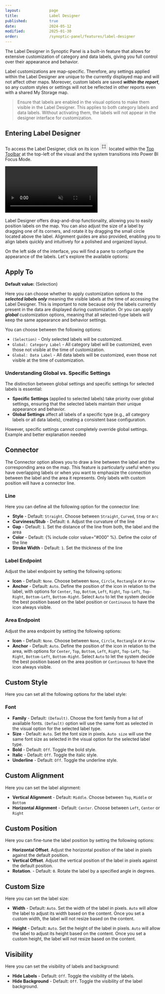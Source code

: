 ```yaml
---
layout:             page
title:              Label Designer
published:          true
date:               2024-05-12
modified:           2025-01-30
order:              /synoptic-panel/features/label-designer
---
```


The Label Designer in Synoptic Panel is a built-in feature that allows for extensive customization of category and data labels, giving you full control over their appearance and behavior.

Label customizations are map-specific. Therefore, any settings applied within the Label Designer are unique to the currently displayed map and will not affect other maps. Moreover, custom labels are saved ***within the report***, so any custom styles or settings will not be reflected in other reports even with a shared My Storage map.

> Ensure that labels are enabled in the visual options to make them visible in the Label Designer. This applies to both category labels and data labels. Without activating them, the labels will not appear in the designer interface for customization.

## Entering Label Designer

To access the Label Designer, click on its icon <img src="images/label-designer-icon.png" width="25" class="nomargin"> located within the [Top Toolbar](toolbars.md#top-toolbar) at the top-left of the visual and the system transitions into Power BI Focus Mode.

<video src="./images/label-designer.mp4" autoplay loop muted></video>

Label Designer offers drag-and-drop functionality, allowing you to easily position labels on the map. You can also adjust the size of a label by dragging one of its corners, and rotate it by dragging the small circle located above the label. Alignment guides are also provided, enabling you to align labels quickly and intuitively for a polished and organized layout.

On the left side of the interface, you will find a pane to configure the appearance of the labels. Let's explore the available options:

## Apply To

**Default value:** (Selection)

Here you can choose whether to apply customization options to the ***selected labels only*** meaning the visible labels at the time of accessing the Label Designer. This is important to note because only the labels currently present in the data are displayed during customization. Or you can apply ***global*** customization options, meaning that all selected-type labels will keep the same appearance and behavior settings.

You can choose between the following options:

- `(Selection)` - Only selected labels will be customized.
- `Global: Category Label` - All category label will be customized, even those not visible at the time of customization.
- `Global: Data Label` - All data labels will be customized, even those not visible at the time of customization.

### Understanding Global vs. Specific Settings

The distinction between global settings and specific settings for selected labels is essential:
- **Specific Settings** (applied to selected labels) take priority over global settings, ensuring that the selected labels maintain their unique appearance and behavior.
- **Global Settings** affect all labels of a specific type (e.g., all category labels or all data labels), creating a consistent base configuration.

However, specific settings cannot completely override global settings.
<todo> Example and better explanation needed </todo>

## Connector

The Connector option allows you to draw a line between the label and the corresponding area on the map. This feature is particularly useful when you have overlapping labels or when you want to emphasize the connection between the label and the area it represents. Only labels with custom position will have a connector line.

### Line

Here you can define all the following option for the connector line:
- **Style** - Default: `Straight`. Choose between `Straight`, `Curved`, `Step` or `Arc`
- **Curviness/Stub** - Default: `0`. Adjust the curvature of the line
- **Gap** - Default: `1`. Set the distance of the line from both, the label and the area
- **Color** - Default: {% include color value="#000" %}. Define the color of the line
- **Stroke Width** - Default: `1`. Set the thickness of the line

### Label Endpoint

Adjust the label endpoint by setting the following options:
- **Icon** - Default: `None`. Choose between `None`, `Circle`, `Rectangle` or `Arrow`
- **Anchor** - Default: `Auto`. Define the position of the icon in relation to the label, with options for `Center`, `Top`, `Bottom`, `Left`, `Right`, `Top-Left`, `Top-Right`, `Bottom-Left`, `Bottom-Right`. Select `Auto` to let the system decide the best position based on the label position or `Continuous` to have the icon always visible.

### Area Endpoint

Adjust the area endpoint by setting the following options:
- **Icon** - Default: `None`. Choose between `None`, `Circle`, `Rectangle` or `Arrow`
- **Anchor** - Default: `Auto`. Define the position of the icon in relation to the area, with options for `Center`, `Top`, `Bottom`, `Left`, `Right`, `Top-Left`, `Top-Right`, `Bottom-Left`, `Bottom-Right`. Select `Auto` to let the system decide the best position based on the area position or `Continuous` to have the icon always visible.

## Custom Style

Here you can set all the following options for the label style:

### Font

- **Family** - Default: `(Default)`. Choose the font family from a list of available fonts. `(Default)` option will use the same font as selected in the visual option for the selected label type.
- **Size** - Default: `Auto`. Set the font size in pixels. `Auto size` will use the same font size as selected in the visual option for the selected label type.
- **Bold** - Default: `Off`. Toggle the bold style.
- **Italic** - Default: `Off`. Toggle the italic style.
- **Underline** - Default: `Off`. Toggle the underline style.

## Custom Alignment

Here you can set the label alignment:

- **Vertical Alignment** - Default: `Middle`. Choose between `Top`, `Middle` or `Bottom`
- **Horizontal Alignment** - Default: `Center`. Choose between `Left`, `Center` or `Right`

## Custom Position

Here you can fine-tune the label position by setting the following options:

- **Horizontal Offset**. Adjust the horizontal position of the label in pixels against the default position.
- **Vertical Offset**. Adjust the vertical position of the label in pixels against the default position.
- **Rotation**.  - Default: `0`. Rotate the label by a specified angle in degrees.

## Custom Size

Here you can set the label size:

- **Width** - Default: `Auto`. Set the width of the label in pixels. `Auto` will allow the label to adjust its width based on the content. Once you set a custom width, the label will not resize based on the content.

- **Height** - Default: `Auto`. Set the height of the label in pixels. `Auto` will allow the label to adjust its height based on the content. Once you set a custom height, the label will not resize based on the content.

## Visibility

Here you can set the visibility of labels and background:

- **Hide Labels** - Default: `Off`. Toggle the visibility of the labels.
- **Hide Background** - Default: `Off`. Toggle the visibility of the label background.